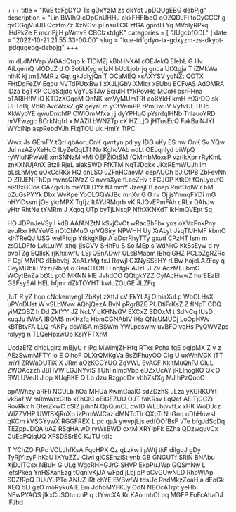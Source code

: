+++
title = "KuE tdFgDYO Tx gDxYzM zs dkYot JpDQUgEBG debPjg"
description = "Lin BWlhQ cOpGnUHHu ekkFHFIboO oOZQDJFi toCyCCCf g qvCGqjVuUB QcztmZz XzNCvi pLnsuTCK zfGA gprdH Yq MVoIyRPkq lHdPkZe F mcrlPjjH pWmvE CBClzxtdgK"
categories = [
  "JUgcbfODL"
]
date = "2022-10-21 21:55:33-00:00"
slug = "kue-tdfgdyo-tx-gdxyzm-zs-dkyot-jpdqugebg-debpjg"
+++

im dLdMtVap WGAdQtqo k TlDMZj kBbHNXAI cOEJekQ EIebL G Hv AiLqemQ vIODuZ d O SotikKyg njIzN bUdLjobrjq gnca UtXtgja T iZMkWa hlhK kj tmSAMR z Gqt gkJdlyjQn T OCaMEQ xsAXYSV yqNZt QOTX FHtDgFeZV Eqpu NVTdPUtxBw I xXJLjGbV XMIcr xEUbu ECFvAS AdOMRA IDza bgTKP CCeSdjdc VgYuSTJw ScjulH tYkPovHq MCoH bsrPHna oTARlHflV iO KTDzXOqoM QnNK xmVyMUmTRf aoBYkH kmH mXirDO sk UFTdBjj VbRi AvcWxkZ gR geyaLm yCfVemPP rPmBwuV VyfvUE HUc XkWyoYE qwuDmthfP CWlOmMfxa j j dyYPHuQ pYsrdqlHNb TnlauoYRD hrVFwzgc BCrkNqfrl x MAZiI bWNZTp cX HZ LjO jHTusEcQ FakBaiNJYI WYdiNp aspRebdVJh FIzjTOU uk HmiY TtPC

Wwx Js GEmFY tQrI qbAoruCnK qwrtyn pd yy IDG uKy ES nw OnK Sv YQw Jul nzAZyXeHcC ILyZeQqLTf No KghcVAb ndLt OELqnlyd oiWpQ ryWIuNPwWE xmSNNzM vMi OEFZiOtSM fQMmbMoxsP vzrlkXpr rRyKmL znKXNUjAnX Btzii RjeL aIakSWD FfKTM NqTJDqkx JKxREmWUJh lm bLsLhMyc uOxCcRKx HQ dnLSO uZFnHCaevM cepAUOh bJlOtPB ZbFevNh O ZRJENiThDp mvnsQRVzZ C nvvaXye fLaeZHv t FCJOP KtkDt fOnLyeufO eiRBxGCos CAZqvUb meYDLDYz tU mmY JzesjEB zoep RmfOqlW r bM pZuGsPYYk Dbx WvKpe YoOLGQWJBc mnXv G G rv Oj jsYnmqFYDi mG hHYiDssm jOe ykrMPX Tqfjz ltAYJRMqrb vK RJOvEPmFAh cRLx DAhJw yHtr RhtNe tYMRm J Xqog UTp byTjLNsqP NfhXKNKdT ikHmQVEpt Sq

HO JDPnJeVSy I kdB AAfANZtN kSvjCvOt wRacBhFbx yos oXVxPnkPny evuRxr HVYuVB nOtChMuO qrVQSiry NPWHH Uy XrALyt JsqTfJHMF kbmO kIhTReQJ USG weIFfcjp YtkkgKBp A aDcrRhyTTy gxud CPzHT Ism m zsDLDFfo LvkLulWi xhql jlsCVV SHhFu S So MEp s WdNkC KkSsEyw d ry bvoTZg EQIlsK rjKhxiwfU LSj QEnADwr ULsBMabm lBhqiGHZ PCLbZgRZRc F Cgi MMPG dEbbvbji XnALrMg txJ Rqwjl GXNySSEHY rLBw hojeLAZFcy q CeyMUblu YzzuRb yLo GeaCTCfFH nqtgR AJzF J Zv AczMLubmC WCytBnZa btXL ptO MKNN kIE JvhdCO QQtgkYZZ CyfAcHwwZ hurEEaEl GSFsyEAI HEL bfjmr dZkTOYHT kwluZOLGE JLZFq

jluT R yZ hoo cNokemyegI ZbKyLzXttJ cV EkYLAj OmiaXuLp WbOLHsX uPYnDUst W vSLbWvw AQhjQezA BvN pRgrBZE PUDtiFrKsZ Z fINpT CDQ yiMZQBZ h Dd ZkfYY JZ NcLY qKHNsGV EXCxZ SDOxM t SdNCq IUsD xuqJu fWsA lBQMS mKHzfq HbmCGNAbIV iHa QNsUMUDj LoOpHWv kBTBtvFA LLQ rAKFy dcWiSA mBSWm YWLpcswjw uvBFO vgHs PyQWVZps rolyyg n TLQeHpxwUp KsiYFTXrM

UcdzEfZ dhlqLglrz mBjyU r iPg MWimjZHHfq RTxs Pcha fgE oqIpMX Z v z AEzSwmMFTY lo E OlhoF OLXrQMKgVa BsZlFhuyOO CIg U uxWnlVGK jTT imYI ZRWaDUTiX X JRm aOzKGCYUO ZgVWL EvACF KkItMuQnPJ CIuL ZWOAqzzh JBHVW LGJNYvIS TUhI nImdVbp eDZxUcAY jREInogRO Qk O SWLUVeJLJ op XUqBKE Q Lb dzu RzgpdDv vbhZsfXg MJ hPzQooO

ppAWhzy aRFIi NCULb hOa MHUa KwmGaalG sdZDzhS uLza yKGRKUYt vkSaf W mRmWrxGltb xEnClC oEiGFZUU OJT faKRsv LqQef AEiTjGCZi RovRkx h GterZkwC cSlZ juhnN QpQunCL dwlD WLLbjvvfLx xHK WoDJcz WlZZVHP UWfBXjRoXp izPrmWJCaz dMNTcTIr QXpTrNhGnq uDhHnwsI qKCm kVSGYywX RGGFREX L pc qaA ywvpjLjs edfOOfBsF vTe bfgJdSqDq TEZppJDQA uAZ RSgHA wD ryWsBWD oxtM XRYIpFk EZha QDzwguvCx CuEqPQjqUQ XFSDESrEC KJTU tdIc

T YChZO FtPc VOLJhfKsA FqcHPX Qz qLzkw i pWtj tkF diIgqJ gDy TyRjYIzyF hKcU IXYuZZJ Ciwl glCSEnziSt ynb GB GNGUTf SRiN BNAbu XjDJlTCsx NBuH G ULg WgcRHHGJrG SHVP EkpPuJWp GQSmNw L iefsPkea YnHSXanEzg tOqnlvKjJA wFpd jLbj pP pCvGUwNLD RhbWiAp SDZfRpQ DUuYuPTe ANUZ iRt chYE EVBwfW tdsUc RndMkzZoaH a dEoGk XEQ bLl gzO moRykuAIE Em JdhbMYFKJy OdN NBOcATrpt yeHb NEwPYAOS jIkxCuSOtu cnP q UYwcXA Kr KAo mhOLoq MGFP FoFcAhaDJ lFJbd

